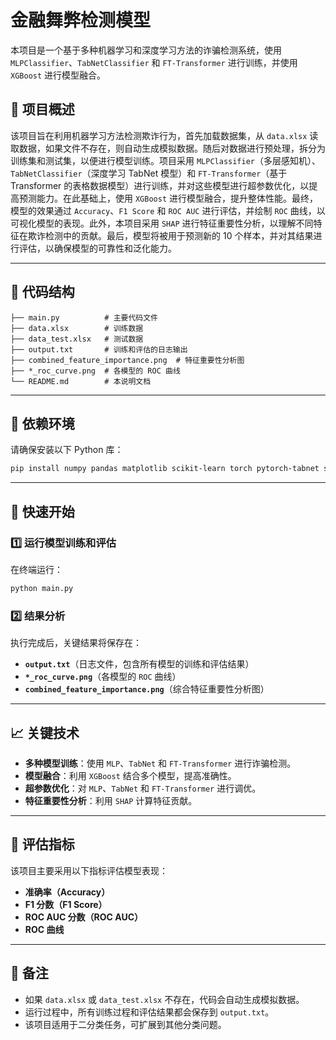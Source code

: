 # 金融舞弊检测模型

本项目是一个基于多种机器学习和深度学习方法的诈骗检测系统，使用 `MLPClassifier`、`TabNetClassifier` 和 `FT-Transformer` 进行训练，并使用 `XGBoost` 进行模型融合。

## 📌 项目概述

该项目旨在利用机器学习方法检测欺诈行为，首先加载数据集，从 `data.xlsx` 读取数据，如果文件不存在，则自动生成模拟数据。随后对数据进行预处理，拆分为训练集和测试集，以便进行模型训练。项目采用 `MLPClassifier`（多层感知机）、`TabNetClassifier`（深度学习 TabNet 模型）和 `FT-Transformer`（基于 Transformer 的表格数据模型）进行训练，并对这些模型进行超参数优化，以提高预测能力。在此基础上，使用 `XGBoost` 进行模型融合，提升整体性能。最终，模型的效果通过 `Accuracy`、`F1 Score` 和 `ROC AUC` 进行评估，并绘制 `ROC` 曲线，以可视化模型的表现。此外，本项目采用 `SHAP` 进行特征重要性分析，以理解不同特征在欺诈检测中的贡献。最后，模型将被用于预测新的 10 个样本，并对其结果进行评估，以确保模型的可靠性和泛化能力。

---

## 📂 代码结构

```
├── main.py          # 主要代码文件
├── data.xlsx        # 训练数据
├── data_test.xlsx   # 测试数据
├── output.txt       # 训练和评估的日志输出
├── combined_feature_importance.png  # 特征重要性分析图
├── *_roc_curve.png  # 各模型的 ROC 曲线
└── README.md        # 本说明文档
```

---

## 📌 依赖环境

请确保安装以下 Python 库：

```bash
pip install numpy pandas matplotlib scikit-learn torch pytorch-tabnet shap xgboost openpyxl
```

---

## 🚀 快速开始

### 1️⃣ 运行模型训练和评估

在终端运行：

```bash
python main.py
```


### 2️⃣ 结果分析

执行完成后，关键结果将保存在：

- **`output.txt`**（日志文件，包含所有模型的训练和评估结果）
- **`*_roc_curve.png`**（各模型的 `ROC` 曲线）
- **`combined_feature_importance.png`**（综合特征重要性分析图）

---

## 📈 关键技术

- **多种模型训练**：使用 `MLP`、`TabNet` 和 `FT-Transformer` 进行诈骗检测。
- **模型融合**：利用 `XGBoost` 结合多个模型，提高准确性。
- **超参数优化**：对 `MLP`、`TabNet` 和 `FT-Transformer` 进行调优。
- **特征重要性分析**：利用 `SHAP` 计算特征贡献。

---

## 📌 评估指标

该项目主要采用以下指标评估模型表现：

- **准确率（Accuracy）**
- **F1 分数（F1 Score）**
- **ROC AUC 分数（ROC AUC）**
- **ROC 曲线**

---

## 📢 备注

- 如果 `data.xlsx` 或 `data_test.xlsx` 不存在，代码会自动生成模拟数据。
- 运行过程中，所有训练过程和评估结果都会保存到 `output.txt`。
- 该项目适用于二分类任务，可扩展到其他分类问题。

